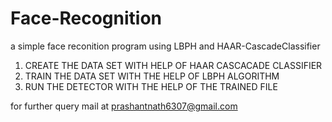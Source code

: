 # Face-Recognition
a simple face reconition program using LBPH and HAAR-CascadeClassifier

1) CREATE THE DATA SET WITH HELP OF HAAR CASCACADE CLASSIFIER
2) TRAIN THE DATA SET WITH THE HELP OF LBPH ALGORITHM
3) RUN THE DETECTOR WITH THE HELP OF THE TRAINED FILE

for further query mail at prashantnath6307@gmail.com
